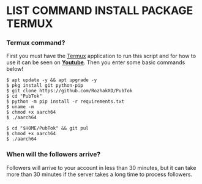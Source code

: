 # LIST COMMAND INSTALL PACKAGE TERMUX

### Termux command?
First you must have the [Termux](https://f-droid.org/repo/com.termux_118.apk) application to run this script and for how to use it can be seen on [**Youtube**](https://youtu.be/05dvOzGNc7o). Then you enter some basic commands below!
```
$ apt update -y && apt upgrade -y
$ pkg install git python-pip
$ git clone https://github.com/RozhakXD/PubTok
$ cd "PubTok"
$ python -m pip install -r requirements.txt
$ uname -m
$ chmod +x aarch64
$ ./aarch64
```

```
$ cd "$HOME/PubTok" && git pul
$ chmod +x aarch64
$ ./aarch64
```

### When will the followers arrive?
Followers will arrive to your account in less than 30 minutes, but it can take more than 30 minutes if the server takes a long time to process followers.
